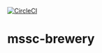 
[![CircleCI](https://dl.circleci.com/status-badge/img/gh/ankitlakade77/mssc-brewery/tree/main.svg?style=svg)](https://dl.circleci.com/status-badge/redirect/gh/ankitlakade77/mssc-brewery/tree/main)
# mssc-brewery
